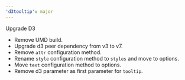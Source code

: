 ```yaml
---
'd3tooltip': major
---
```


Upgrade D3

- Remove UMD build.
- Upgrade d3 peer dependency from v3 to v7.
- Remove `attr` configuration method.
- Rename `style` configuration method to `styles` and move to options.
- Move `text` configuration method to options.
- Remove d3 parameter as first parameter for `tooltip`.
